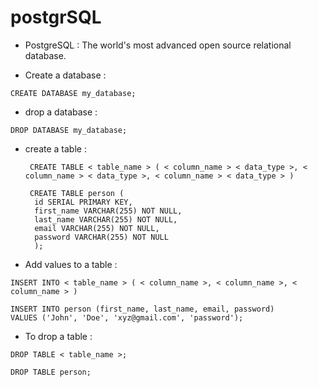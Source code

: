 # postgrSQL

- PostgreSQL : The world's most advanced open source relational database.

- Create a database :

```
CREATE DATABASE my_database;
```

- drop a database :

```
DROP DATABASE my_database;
```

- create a table :

  ```
   CREATE TABLE < table_name > ( < column_name > < data_type >, < column_name > < data_type >, < column_name > < data_type > )

   CREATE TABLE person (
    id SERIAL PRIMARY KEY,
    first_name VARCHAR(255) NOT NULL,
    last_name VARCHAR(255) NOT NULL,
    email VARCHAR(255) NOT NULL,
    password VARCHAR(255) NOT NULL
    );
  ```

- Add values to a table :

```
INSERT INTO < table_name > ( < column_name >, < column_name >, < column_name > )

INSERT INTO person (first_name, last_name, email, password)
VALUES ('John', 'Doe', 'xyz@gmail.com', 'password');
```

- To drop a table :

```
DROP TABLE < table_name >;

DROP TABLE person;

```
